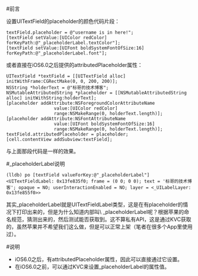 #前言

设置UITextField的placeholder的颜色代码片段：

```
textField.placeholder = @"username is in here!";  
[textField setValue:[UIColor redColor] forKeyPath:@"_placeholderLabel.textColor"];  
[textField setValue:[UIFont boldSystemFontOfSize:16] forKeyPath:@"_placeholderLabel.font"];  
```

或者直接在iOS6.0之后提供的attributedPlaceholder属性：

```
UITextField *textField = [[UITextField alloc] initWithFrame:CGRectMake(0, 0, 200, 200)];
NSString *holderText = @"标哥的技术博客";
NSMutableAttributedString *placeholder = [[NSMutableAttributedString alloc] initWithString:holderText];
[placeholder addAttribute:NSForegroundColorAttributeName
                  value:[UIColor redColor]
                  range:NSMakeRange(0, holderText.length)];
[placeholder addAttribute:NSFontAttributeName
                  value:[UIFont boldSystemFontOfSize:16]
                  range:NSMakeRange(0, holderText.length)];
textField.attributedPlaceholder = placeholder;
[cell.contentView addSubview:textField];
```

与上面那段代码是一样的效果。

#\_placeholderLabel说明

```
(lldb) po [textField valueForKey:@"_placeholderLabel"]
<UITextFieldLabel: 0x13fe835f0; frame = (0 0; 0 0); text = '标哥的技术博客'; opaque = NO; userInteractionEnabled = NO; layer = <_UILabelLayer: 0x13fe855f0>>
```

其实\_placeholderLabel就是UITextFieldLabel类型，这是在有placeholder的情况下打印出来的，但是为什么知道内部叫\ _placeholderLabel呢？根据苹果的命名规范，猜测出来的，然后测试能否获取到。这不算私有API，这是通过KVC获取的，虽然苹果并不希望我们这么做，但是可以正常上架（笔者在很多个App里使用过）。

#说明

* iOS6.0之后，有attributedPlaceholder属性，因此可以直接通过它设置。
* 在iOS6.0之前，可以通过KVC来设置\_placeholderLabel的属性值。

